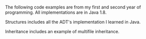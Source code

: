 The following code examples are from my first and second year of programming. All implementations are in Java 1.8.

Structures includes all the ADT's implementation I learned in Java. 

Inheritance includes an example of multifile inheritance.

